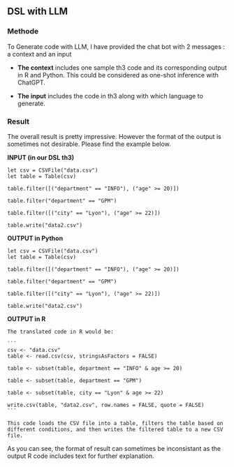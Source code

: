 ## DSL with LLM 



### Methode
To Generate code with LLM, I have provided the chat bot with 2 messages : a context and an input 

+ **The context** includes one sample th3 code and its corresponding output in R and Python. This could be considered as one-shot inference with ChatGPT.

+ **The input** includes the code in th3 along with which language to generate.

### Result 

The overall result is pretty impressive. However the format of the output is sometimes not desirable. Please find the example below.

**INPUT (in our DSL th3)**

``` 
let csv = CSVFile("data.csv")
let table = Table(csv)

table.filter([("department" == "INFO"), ("age" >= 20)])

table.filter("department" == "GPM")

table.filter([("city" == "Lyon"), ("age" >= 22)])

table.write("data2.csv")
```

**OUTPUT in Python**
``` 
let csv = CSVFile("data.csv")
let table = Table(csv)

table.filter([("department" == "INFO"), ("age" >= 20)])

table.filter("department" == "GPM")

table.filter([("city" == "Lyon"), ("age" >= 22)])

table.write("data2.csv")

```

**OUTPUT in R**

    The translated code in R would be:

    ```
    csv <- "data.csv"
    table <- read.csv(csv, stringsAsFactors = FALSE)

    table <- subset(table, department == "INFO" & age >= 20)

    table <- subset(table, department == "GPM")

    table <- subset(table, city == "Lyon" & age >= 22)

    write.csv(table, "data2.csv", row.names = FALSE, quote = FALSE)
    ```

    This code loads the CSV file into a table, filters the table based on different conditions, and then writes the filtered table to a new CSV file.

As you can see, the format of result can sometimes be inconsistant as the output R code includes text for further explanation.